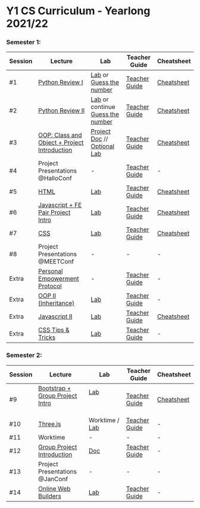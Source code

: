 # Y1 CS Curriculum - Yearlong 2021/22

### Semester 1:

Session | Lecture | Lab | Teacher Guide | Cheatsheet
------------ | ------------- | ------------ | ------------- | -------------
#1 | [Python Review I](https://docs.google.com/presentation/d/15SfkHyp-ksw_SEa8cS7_jAaR37ySNKa67waKj5ahGfY/edit?usp=sharing) | [Lab](https://github.com/meet-projects/Y1YL-Labs/tree/master/Session%207%2C%20Python%20Review%201) or [Guess the number](https://github.com/meet-projects/Y1YL-Labs/blob/master/Session%207%2C%20Python%20Review%201/Guess%20The%20Number%20-%20Lab.md) | [Teacher Guide](https://github.com/meet-projects/Y1YL-2020-2021/tree/master/Teacher%20Guides/Session%207%2C%20Python%20Review%201) | [Cheatsheet](https://docs.google.com/document/d/1B5olNtjBxiwrx4kYm4YmCNomKDF7lLneFg-wfp68k1g/edit?usp=sharing)
#2 | [Python Review II](https://docs.google.com/presentation/d/1FDMZqKQ814EpRhQggGnKcbozO4dlBCU5aCXUoLlk2ig/edit?usp=sharing) | [Lab](https://github.com/meet-projects/Y1YL-Labs/tree/master/Session%208%2C%20Python%20Review%202) or continue [Guess the number](https://github.com/meet-projects/Y1YL-Labs/blob/master/Session%207%2C%20Python%20Review%201/Guess%20The%20Number%20-%20Lab.md) | [Teacher Guide](https://github.com/meet-projects/Y1YL-2020-2021/tree/master/Teacher%20Guides/Session%208%2C%20Python%20Review%202) | [Cheatsheet](https://docs.google.com/document/d/1zVYwugytdbU5gGWvQdpu23pNaWIeaJymiqsNUPbClxo/edit?usp=sharing)
#3 | [OOP: Class and Object + Project Introduction](https://docs.google.com/presentation/d/1dwuGqXGnym8H5yLrbFgDUM85KzGvqC9u-WUp7nuqqXw/edit?usp=sharing) | [Project Doc](https://github.com/meet-projects/Y1YL-Labs/tree/master/OOP%20Project%20Document) // [Optional Lab](https://github.com/meet-projects/Y1YL-Labs/tree/master/Session%209%2C%20OOP%201) | [Teacher Guide](https://github.com/meet-projects/Y1YL-2020-2021/tree/master/Teacher%20Guides/Session%209%2C%20OOP%201) | [Cheatsheet](https://docs.google.com/document/d/1dmo2pr3Q17w2dad7BdwntuA-gNdNHCPVHx6ordcHEwY/edit?usp=sharing)
#4 | Project Presentations @HalloConf | - | [Teacher Guide](https://github.com/meet-projects/Y1YL-2020-2021/tree/master/Teacher%20Guides/Session%2011%2C%20OOP%20Project) | -
#5 | [HTML](https://docs.google.com/presentation/d/1KQYlQPtGg3lQEAMz03OCXzaVA9EbWANqcqfp3FZJPv8/edit?usp=sharing) | [Lab](https://github.com/meet-projects/Y1YL-Labs/tree/master/Session%201%2C%20HTML) | [Teacher Guide](https://github.com/meet-projects/Y1YL-2020-2021/blob/master/Teacher%20Guides/Session%201%2C%20HTML/README.md) | [Cheatsheet](https://docs.google.com/document/d/1oVMSOFeu2aLvrG2jhfbxIFYqhP3lwunHKirIJpA2E-4/edit?usp=sharing)
#6 | [Javascript + FE Pair Project Intro](https://docs.google.com/presentation/d/1m6r2AfJ4jZ237X7XaRxfgOO-dYDDrXuiBfqP4EA2Drg/edit?usp=sharing) | [Lab](https://github.com/meet-projects/Y1YL-Labs/tree/master/Session%202%2C%20JS%201) | [Teacher Guide](https://github.com/meet-projects/Y1YL-2020-2021/blob/master/Teacher%20Guides/Session%202%2C%20JS%20I/README.md) | [Cheatsheet](https://docs.google.com/document/d/1eisnfgZdaZTIj2tXjgpBAqdXFMGbRIh07RvjSPTIoNY/edit?usp=sharing)
#7 | [CSS](https://docs.google.com/presentation/d/1RsaAQtneeSv4_grSZqYN4Arh_kI0QjGjy8RdHwA8ToA/edit?usp=sharing) | [Lab](https://github.com/meet-projects/Y1YL-Labs/tree/master/Session%205%2C%20CSS) | [Teacher Guide](https://github.com/meet-projects/Y1YL-2020-2021/blob/master/Teacher%20Guides/Session%205%2C%20CSS/README.md) | [Cheatsheet](https://docs.google.com/document/d/1fu-43vd-af-wgzEVKI5XFF6-gbHWaAbQ9kvgoIxlMGc/edit?usp=sharing)
#8 | Project Presentations @MEETConf | - | - | -
Extra | [Personal Empowerment Protocol](https://docs.google.com/presentation/d/15a2L9XqRsLaSNTmmjY2fNfZhzab9GAyOt-CBN5G9PyA/edit?usp=sharing) | - | [Teacher Guide](https://github.com/meet-projects/Y1YL-2020-2021/blob/master/Teacher%20Guides/Session%204%2C%20PEP/README.md) | -
Extra | [OOP II (Inheritance)](https://docs.google.com/presentation/d/16x7bNDJAgAHXIPbQ3D9Fuj5v-2PY4-6c65uUmOMjR4I/edit?usp=sharing) | [Lab](https://github.com/meet-projects/Y1YL-Labs/tree/master/Session%2010%2C%20OOP%202%20) | [Teacher Guide](https://github.com/meet-projects/Y1YL-2021-2022/tree/master/Teacher%20Guides/Session%2010%2C%20OOP%202) | -
Extra | [Javascript II](https://docs.google.com/presentation/d/1vnO24W_TgLkaktD95G9qHXdPIWEtoy7_V0_birgu-A4/edit?usp=sharing) | [Lab](https://github.com/meet-projects/Y1YL-Labs/tree/master/Session%203%2C%20JS%202) | [Teacher Guide](https://github.com/meet-projects/Y1YL-2020-2021/blob/master/Teacher%20Guides/Session%203%2C%20JS%20II%20and%20Project%20Intro/Relevant%20TeacherGuides/Javascript2-TG.md) | [Cheatsheet](https://docs.google.com/document/d/1eisnfgZdaZTIj2tXjgpBAqdXFMGbRIh07RvjSPTIoNY/edit?usp=sharing)
Extra | [CSS Tips & Tricks](TBD) | [Lab](https://github.com/meet-projects/Y1YL-Labs/tree/master/Extra%20Lab%2C%20CSS%20Tips%20%26%20Tricks) | [Teacher Guide](https://github.com/meet-projects/Y1YL-2020-2021/blob/master/Teacher%20Guides/Extra%20Session%2C%20CSS%20Tips%20%26%20Tricks/README.md) | -

### Semester 2:

Session | Lecture | Lab | Teacher Guide | Cheatsheet
------------ | ------------- | ------------ | ------------- | -------------
#9 | [Bootstrap + Group Project Intro](https://docs.google.com/presentation/d/1zAm9hDIlencMc0Fz-jlAtQbndM6Pyn0r2RN63xNASZk/edit?usp=sharing) &nbsp; &nbsp; &nbsp; &nbsp; &nbsp; &nbsp; &nbsp; &nbsp; &nbsp; &nbsp; &nbsp; | [Lab](https://github.com/meet-projects/Y1YL-Labs/tree/master/Session%206%2C%20Bootstrap) &nbsp; &nbsp; &nbsp; &nbsp; &nbsp; &nbsp; &nbsp; &nbsp; &nbsp; &nbsp; &nbsp; &nbsp; &nbsp; &nbsp; &nbsp; &nbsp; &nbsp; &nbsp; &nbsp; &nbsp; &nbsp; &nbsp; &nbsp; &nbsp; &nbsp; | [Teacher Guide](https://github.com/meet-projects/Y1YL-2020-2021/blob/master/Teacher%20Guides/Session%206%2C%20Bootstrap/README.md) | [Cheatsheet](https://docs.google.com/document/d/1vfP0urporDqKkPeymFaZ-P7pA2Uz5zi9lbRCYZf5UuM/edit?usp=sharing)
#10 | [Three.js](https://docs.google.com/presentation/d/1_zWMjfypaa0vSQxmgNELALnxEIkzrbeaTIn3Ku_qsbc/edit?usp=sharing) | Worktime / [Lab](https://github.com/meet-projects/Y1YL-Labs/tree/master/Three.js) | [Teacher Guide](https://github.com/meet-projects/Y1YL-2021-2022/tree/master/Teacher%20Guides/Session%208%2C%20Three.js) |-
#11 | Worktime |-|-|-
#12 | [Group Project Introduction](https://docs.google.com/presentation/d/1md7QKOTuijN5mmmlx2_Xl6ZZH0F8tTGSX8NBUopCPDo/edit?usp=sharing) | [Doc](https://github.com/meet-projects/Y1YL-Labs/tree/master/FrontEnd%20Project%20Intro) | [Teacher Guide](https://github.com/meet-projects/Y1YL-2020-2021/blob/master/Teacher%20Guides/Session%203%2C%20JS%20II%20and%20Project%20Intro/Relevant%20TeacherGuides/ProjectIntro-TG.md) | -
#13 | Project Presentations @JanConf | - | - | -
#14 | [Online Web Builders]() | [Lab](https://github.com/meet-projects/Y1YL-Labs/tree/master/OnlineWebBuilders) | [Teacher Guide](PORTFOLIODAY) | -
